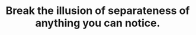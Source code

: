 ---
title: Break the illusion of separateness of anything you can notice.
tags: mindfulness self waking-up
---